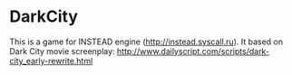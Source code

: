 DarkCity
========

This is a game for INSTEAD engine (http://instead.syscall.ru). It based on Dark City movie screenplay: http://www.dailyscript.com/scripts/dark-city_early-rewrite.html